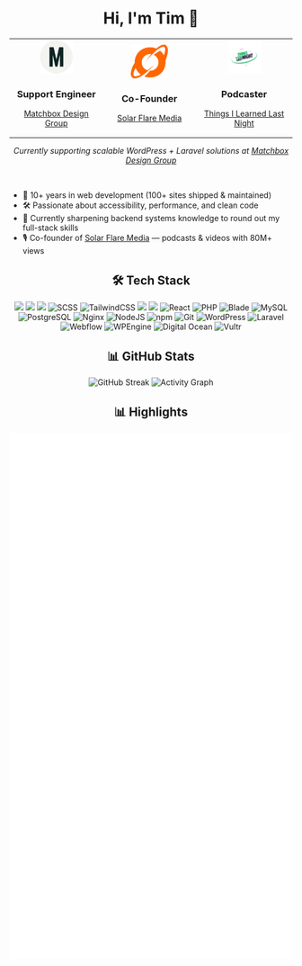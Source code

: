 <!-- Intro Section -->

<h1 align="center">Hi, I'm Tim 👋</h1>

<div align="center">
  <table border="0">
    <tr>
      <td align="center" width="250">
        <a href="https://matchboxdesigngroup.com">
          <img src="assets/imgs/matchbox-logo-mark-light.svg" alt="Matchbox Design Group" height="60"/>
        </a>
        <h3>Support Engineer</h3>
        <p>
          <a href="https://matchboxdesigngroup.com">Matchbox Design Group</a>
        </p>
      </td>
      <td align="center" width="250">
        <a href="https://solarflaremedia.com">
          <img src="assets/imgs/solarflare_Icon_Orange.svg" alt="Solar Flare Media" height="60"/>
        </a>
        <h3>Co-Founder</h3>
        <p>
          <a href="https://solarflaremedia.com">Solar Flare Media</a>
        </p>
      </td>
      <td align="center" width="250">
        <a href="https://www.tilln.com">
          <img src="assets/imgs/tilln_color.png" alt="Things I Learned Last Night" height="60"/>
        </a>
        <h3>Podcaster</h3>
        <p>
          <a href="https://www.tilln.com">Things I Learned Last Night</a>
        </p>
      </td>
    </tr>
  </table>
</div>

<p align="center">
  <em>Currently supporting scalable WordPress + Laravel solutions at 
  <a href="https://matchboxdesigngroup.com">Matchbox Design Group</a></em>
</p>

<br>

<ul>
  <li>🚀 10+ years in web development (100+ sites shipped & maintained)</li>
  <li>🛠️ Passionate about accessibility, performance, and clean code</li>
  <li>🌱 Currently sharpening backend systems knowledge to round out my full-stack skills</li>
  <li>🎙️ Co-founder of <a href="https://solarflaremedia.com">Solar Flare Media</a> — podcasts & videos with 80M+ views</li>
</ul>

<!-- Tech Stack Section -->

<h2 align="center">🛠️ Tech Stack</h2>

<p align="center">

   <img src="https://img.shields.io/badge/HTML5-E34F26?style=for-the-badge&logo=html5&logoColor=white" />
  <img src="https://img.shields.io/badge/CSS3-1572B6?style=for-the-badge&logo=css3&logoColor=white" />
  <img src="https://img.shields.io/badge/JavaScript-F7DF1E?style=for-the-badge&logo=javascript&logoColor=black" />
  <img src="https://img.shields.io/badge/SCSS-CC6699?style=for-the-badge&logo=sass&logoColor=white" alt="SCSS" />
  <img src="https://img.shields.io/badge/Tailwind_CSS-06B6D4?style=for-the-badge&logo=tailwindcss&logoColor=white" alt="TailwindCSS" />
  <img src="https://img.shields.io/badge/Bootstrap-563D7C?style=for-the-badge&logo=bootstrap&logoColor=white" />
  <img src="https://img.shields.io/badge/TypeScript-007ACC?style=for-the-badge&logo=typescript&logoColor=white" />
  <img src="https://img.shields.io/badge/React-20232A?style=for-the-badge&logo=react&logoColor=61DAFB" alt="React" />
  <img src="https://img.shields.io/badge/PHP-777BB4?style=for-the-badge&logo=php&logoColor=white" alt="PHP" />
  <img src="https://img.shields.io/badge/Blade-FF2D20?style=for-the-badge&logo=laravel&logoColor=white" alt="Blade" />
  <img src="https://img.shields.io/badge/MySQL-4479A1?style=for-the-badge&logo=mysql&logoColor=white" alt="MySQL" />
  <img src="https://img.shields.io/badge/PostgreSQL-4169E1?style=for-the-badge&logo=postgresql&logoColor=white" alt="PostgreSQL" />
  <img src="https://img.shields.io/badge/Nginx-009639?style=for-the-badge&logo=nginx&logoColor=white" alt="Nginx" />
  <img src="https://img.shields.io/badge/Node.js-339933?style=for-the-badge&logo=node.js&logoColor=white" alt="NodeJS" />
  <img src="https://img.shields.io/badge/npm-CB3837?style=for-the-badge&logo=npm&logoColor=white" alt="npm" />
  <img src="https://img.shields.io/badge/Git-F05032?style=for-the-badge&logo=git&logoColor=white" alt="Git" />
  <img src="https://img.shields.io/badge/WordPress-21759B?style=for-the-badge&logo=wordpress&logoColor=white" alt="WordPress" />
  <img src="https://img.shields.io/badge/Laravel-FF2D20?style=for-the-badge&logo=laravel&logoColor=white" alt="Laravel" />
  <img src="https://img.shields.io/badge/Webflow-146EF5?style=for-the-badge&logo=webflow&logoColor=white" alt="Webflow" />
  <img src="https://img.shields.io/badge/wpengine-0ECAD4?style=for-the-badge&logo=wpengine&logoColor=white" alt="WPEngine" />
  <img src="https://img.shields.io/badge/digitalocean-0080FF?style=for-the-badge&logo=digitalocean&logoColor=white" alt="Digital Ocean" />
  <img src="https://img.shields.io/badge/vultr-007BFC?style=for-the-badge&logo=vultr&logoColor=white" alt="Vultr" />

</p>

<!-- Stats Section -->

<h2 align="center">📊 GitHub Stats</h2>

<div align="center">

  <img src="https://streak-stats.demolab.com?user=stonetim&theme=github-dark-dimmed" alt="GitHub Streak"/>
  <img src="https://github-readme-activity-graph.vercel.app/graph?username=stonetim&theme=github-compact&bg_color=22272e&color=adbac7&line=539bf5&point=539bf5&area=true&area_color=2d333b" alt="Activity Graph" />

<h2 align="center">📊 Highlights</h2>
<p align="center">
  <img src="assets/imgs/metrics.svg" alt="GitHub Metrics"/>
</p>

</div>
